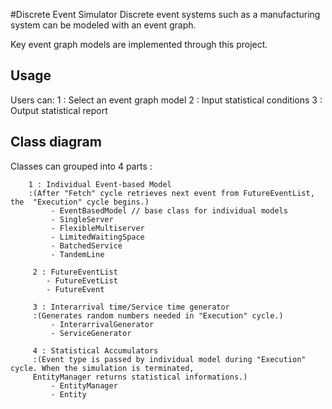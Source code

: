 
#Discrete Event Simulator
Discrete event systems such as a manufacturing system can be modeled with an event graph.

Key event graph models are implemented through this project. 


## Usage
Users can:
     1 : Select an event graph model
     2 : Input statistical conditions
     3 : Output statistical report
     
     
## Class diagram
Classes can grouped into 4 parts :
  
        1 : Individual Event-based Model 
        :(After "Fetch" cycle retrieves next event from FutureEventList, the  "Execution" cycle begins.) 
             - EventBasedModel // base class for individual models
             - SingleServer
             - FlexibleMultiserver
             - LimitedWaitingSpace
             - BatchedService 
             - TandemLine
   
         2 : FutureEventList
            - FutureEvetList
            - FutureEvent
  
         3 : Interarrival time/Service time generator
         :(Generates random numbers needed in "Execution" cycle.)
             - InterarrivalGenerator 
             - ServiceGenerator

         4 : Statistical Accumulators
         :(Event type is passed by individual model during "Execution" cycle. When the simulation is terminated,
         EntityManager returns statistical informations.)
             - EntityManager
             - Entity

